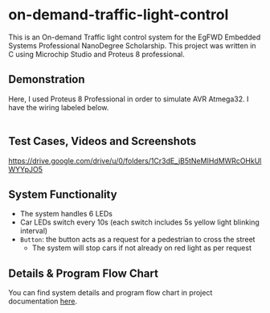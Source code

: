 # on-demand-traffic-light-control
This is an On-demand Traffic light control system for the EgFWD Embedded Systems Professional NanoDegree Scholarship. This project was written in C using Microchip Studio and Proteus 8 professional.

## Demonstration

Here, I used Proteus 8 Professional in order to simulate AVR Atmega32. I have the wiring labeled below. <br></br>


## Test Cases, Videos and Screenshots
https://drive.google.com/drive/u/0/folders/1Cr3dE_jB5tNeMIHdMWRcOHkUlWYYpJO5

## System Functionality
- The system handles 6 LEDs
- Car LEDs switch every 10s (each switch includes 5s yellow light blinking interval)
- `Button`: the button acts as a request for a pedestrian to cross the street
  * The system will stop cars if not already on red light as per request

## Details & Program Flow Chart
You can find system details and program flow chart in project documentation [here](https://drive.google.com/file/d/1xnArD0pQqNs-eGUwdwdOcArQW-ZRXa4F/view?usp=sharing).
